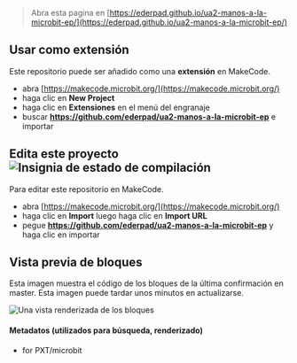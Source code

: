 
> Abra esta pagina en [https://ederpad.github.io/ua2-manos-a-la-microbit-ep/](https://ederpad.github.io/ua2-manos-a-la-microbit-ep/)

## Usar como extensión

Este repositorio puede ser añadido como una **extensión** en MakeCode.

* abra [https://makecode.microbit.org/](https://makecode.microbit.org/)
* haga clic en **New Project**
* haga clic en **Extensiones** en el menú del engranaje
* buscar **https://github.com/ederpad/ua2-manos-a-la-microbit-ep** e importar

## Edita este proyecto ![Insignia de estado de compilación](https://github.com/ederpad/ua2-manos-a-la-microbit-ep/workflows/MakeCode/badge.svg)

Para editar este repositorio en MakeCode.

* abra [https://makecode.microbit.org/](https://makecode.microbit.org/)
* haga clic en **Import** luego haga clic en **Import URL**
* pegue **https://github.com/ederpad/ua2-manos-a-la-microbit-ep** y haga clic en importar

## Vista previa de bloques

Esta imagen muestra el código de los bloques de la última confirmación en master.
Esta imagen puede tardar unos minutos en actualizarse.

![Una vista renderizada de los bloques](https://github.com/ederpad/ua2-manos-a-la-microbit-ep/raw/master/.github/makecode/blocks.png)

#### Metadatos (utilizados para búsqueda, renderizado)

* for PXT/microbit
<script src="https://makecode.com/gh-pages-embed.js"></script><script>makeCodeRender("{{ site.makecode.home_url }}", "{{ site.github.owner_name }}/{{ site.github.repository_name }}");</script>
